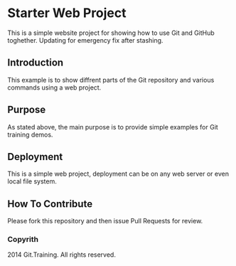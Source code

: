 # Starter Web Project

This is a simple website project for showing how to use Git and GitHub toghether. Updating for emergency fix after stashing.

## Introduction

This example is to show diffrent parts of the Git repository and various commands using a web project.

## Purpose

As stated above, the main purpose is to provide simple examples for Git training demos.

## Deployment

This is a simple web project, deployment can be on any web server or even local file system.

## How To Contribute

Please fork this repository and then issue Pull Requests for review.

### Copyrith

2014 Git.Training. All rights reserved.
